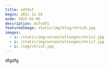```yaml
---
title: sdfdsf
begin: 2021-11-24
ende: 2022-02-05
description: dsfsdfs
featuredImage: static/img/blog/chris9.jpg
images:
  - i: /static/img/veranstaltungen/chris2.jpg
  - i: /static/img/veranstaltungen/chris7.jpg
  - i: /img/chris5.jpg
---
```

dfgdfg